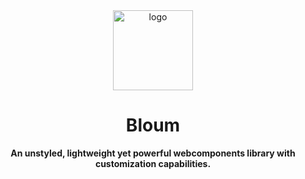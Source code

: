 <div align="center">
    <a href="https://bloum.dev">
        <img src="https://github.com/balsigergil/bloum/.github/bloum.png" height="128" alt="logo">
    </a>
    <h1 align="center">Bloum</h1>
    <div align="center">
        <strong>An unstyled, lightweight yet powerful webcomponents library with customization capabilities.</strong>
    </div>
</div>